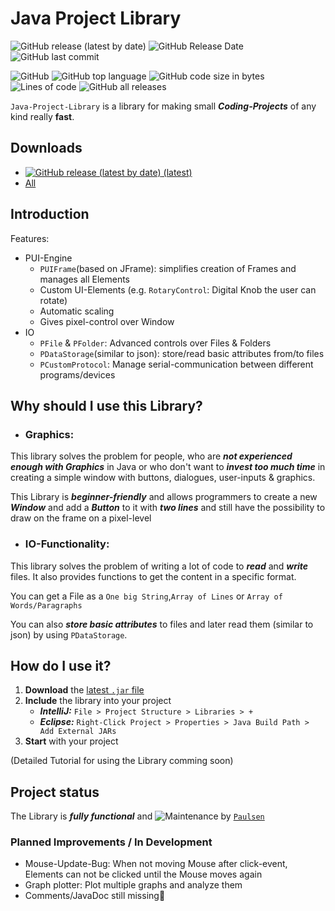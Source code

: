 
# Java Project Library

![GitHub release (latest by date)](https://img.shields.io/github/v/release/realPaulsen/Java-Project-Library?label=version)
![GitHub Release Date](https://img.shields.io/github/release-date/realPaulsen/Java-Project-Library?label=last%20RELEASE)
![GitHub last commit](https://img.shields.io/github/last-commit/realPaulsen/Java-Project-Library?label=last%20COMMIT)

![GitHub](https://img.shields.io/github/license/realPaulsen/Java-Project-Library)
![GitHub top language](https://img.shields.io/github/languages/top/realPaulsen/Java-Project-Library)
![GitHub code size in bytes](https://img.shields.io/github/languages/code-size/realPaulsen/Java-Project-Library)
![Lines of code](https://img.shields.io/tokei/lines/github/realPaulsen/Java-Project-Library)
![GitHub all releases](https://img.shields.io/github/downloads/realPaulsen/Java-Project-Library/total)

`Java-Project-Library` is a library for making small ***Coding-Projects*** of any kind really **fast**.

## Downloads

<!--  TODO: Update D-Link after every new Release  -->
- [![GitHub release (latest by date) ](https://img.shields.io/github/v/release/realPaulsen/Java-Project-Library) (latest)](https://github.com/realPaulsen/Java-Project-Library/releases/download/v1.1.0/Java-Project-Library.jar)
- [All](https://github.com/realPaulsen/Java-Project-Library/releases)

## Introduction

Features:
- PUI-Engine
  - `PUIFrame`(based on JFrame): simplifies creation of Frames and manages all Elements
  - Custom UI-Elements (e.g. `RotaryControl`: Digital Knob the user can rotate)
  - Automatic scaling
  - Gives pixel-control over Window
- IO
  - `PFile` & `PFolder`: Advanced controls over Files & Folders
  - `PDataStorage`(similar to json): store/read basic attributes from/to files
  - `PCustomProtocol`: Manage serial-communication between different programs/devices 

## Why should I use this Library?

- ### Graphics:

This library solves the problem for people, who are ***not experienced enough with Graphics*** in Java
or who don't want to ***invest too much time*** in creating a simple window with buttons, dialogues, user-inputs & graphics.

This Library is ***beginner-friendly*** and allows programmers to create a new ***Window*** and add a ***Button***
to it with ***two lines*** and still have the possibility to draw on the frame on a pixel-level
 
- ### IO-Functionality:

This library solves the problem of writing a lot of code to ***read*** and ***write*** files. It also provides functions
to get the content in a specific format.

You can get a File as a `One big String`,`Array of Lines` or `Array of Words/Paragraphs`

You can also ***store basic attributes*** to files and later read them (similar to json) by using `PDataStorage`.

## How do I use it?

1. **Download** the [latest `.jar` file](#downloads)
2. **Include** the library into your project
   - ***IntelliJ:*** `File > Project Structure > Libraries > +`
   - ***Eclipse:*** `Right-Click Project > Properties > Java Build Path > Add External JARs`
3. **Start** with your project

(Detailed Tutorial for using the Library comming soon)

## Project status

The Library is ***fully functional*** and ![Maintenance](https://img.shields.io/maintenance/yes/2021)
by [`Paulsen`](https://github.com/realPaulsen)

### Planned Improvements / In Development

- Mouse-Update-Bug: When not moving Mouse after click-event, Elements can not be clicked until the Mouse moves again
- Graph plotter: Plot multiple graphs and analyze them
- Comments/JavaDoc still missing😬

